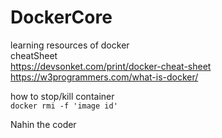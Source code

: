 # DockerCore
learning resources of docker
<br>
cheatSheet <br>
https://devsonket.com/print/docker-cheat-sheet
<br>
https://w3programmers.com/what-is-docker/

how to stop/kill container <br>
``` docker rmi -f 'image id'  ```

Nahin the coder